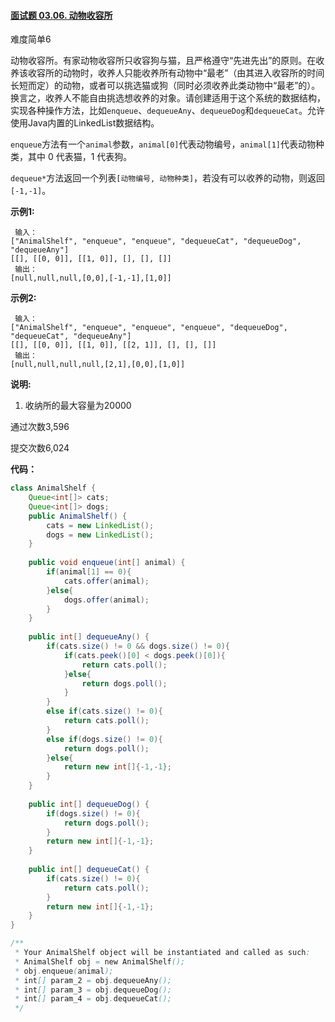 #### [面试题 03.06. 动物收容所](https://leetcode-cn.com/problems/animal-shelter-lcci/)

难度简单6

动物收容所。有家动物收容所只收容狗与猫，且严格遵守“先进先出”的原则。在收养该收容所的动物时，收养人只能收养所有动物中“最老”（由其进入收容所的时间长短而定）的动物，或者可以挑选猫或狗（同时必须收养此类动物中“最老”的）。换言之，收养人不能自由挑选想收养的对象。请创建适用于这个系统的数据结构，实现各种操作方法，比如`enqueue`、`dequeueAny`、`dequeueDog`和`dequeueCat`。允许使用Java内置的LinkedList数据结构。

`enqueue`方法有一个`animal`参数，`animal[0]`代表动物编号，`animal[1]`代表动物种类，其中 0 代表猫，1 代表狗。

`dequeue*`方法返回一个列表`[动物编号, 动物种类]`，若没有可以收养的动物，则返回`[-1,-1]`。

**示例1:**

```
 输入：
["AnimalShelf", "enqueue", "enqueue", "dequeueCat", "dequeueDog", "dequeueAny"]
[[], [[0, 0]], [[1, 0]], [], [], []]
 输出：
[null,null,null,[0,0],[-1,-1],[1,0]]
```

**示例2:**

```
 输入：
["AnimalShelf", "enqueue", "enqueue", "enqueue", "dequeueDog", "dequeueCat", "dequeueAny"]
[[], [[0, 0]], [[1, 0]], [[2, 1]], [], [], []]
 输出：
[null,null,null,null,[2,1],[0,0],[1,0]]
```

**说明:**

1. 收纳所的最大容量为20000

通过次数3,596

提交次数6,024



**代码：**

```java
class AnimalShelf {
    Queue<int[]> cats;
    Queue<int[]> dogs;
    public AnimalShelf() {
        cats = new LinkedList();
        dogs = new LinkedList();
    }
    
    public void enqueue(int[] animal) {
        if(animal[1] == 0){
            cats.offer(animal);
        }else{
            dogs.offer(animal);
        }
    }
    
    public int[] dequeueAny() {
        if(cats.size() != 0 && dogs.size() != 0){
            if(cats.peek()[0] < dogs.peek()[0]){
                return cats.poll();
            }else{
                return dogs.poll();
            }
        }
        else if(cats.size() != 0){
            return cats.poll();
        }
        else if(dogs.size() != 0){
            return dogs.poll();
        }else{
            return new int[]{-1,-1};
        }
    }
    
    public int[] dequeueDog() {
        if(dogs.size() != 0){
            return dogs.poll();
        }
        return new int[]{-1,-1};
    }
    
    public int[] dequeueCat() {
        if(cats.size() != 0){
            return cats.poll();
        }
        return new int[]{-1,-1};
    }
}

/**
 * Your AnimalShelf object will be instantiated and called as such:
 * AnimalShelf obj = new AnimalShelf();
 * obj.enqueue(animal);
 * int[] param_2 = obj.dequeueAny();
 * int[] param_3 = obj.dequeueDog();
 * int[] param_4 = obj.dequeueCat();
 */
```

